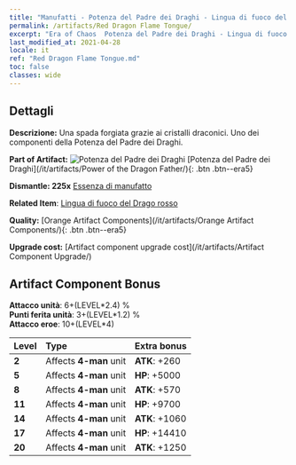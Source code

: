 ```yaml
---
title: "Manufatti - Potenza del Padre dei Draghi - Lingua di fuoco del Drago rosso"
permalink: /artifacts/Red Dragon Flame Tongue/
excerpt: "Era of Chaos  Potenza del Padre dei Draghi - Lingua di fuoco del Drago rosso. Una spada forgiata grazie ai cristalli draconici. Uno dei componenti della Potenza del Padre dei Draghi."
last_modified_at: 2021-04-28
locale: it
ref: "Red Dragon Flame Tongue.md"
toc: false
classes: wide
---
```




## Dettagli

 **Descrizione:** Una spada forgiata grazie ai cristalli draconici. Uno dei componenti della Potenza del Padre dei Draghi.

 **Part of Artifact:** ![Potenza del Padre dei Draghi](/images/t/icon_artifact_40.png) [Potenza del Padre dei Draghi](/it/artifacts/Power of the Dragon Father/){: .btn .btn--era5}

 **Dismantle: 225x** [Essenza di manufatto](/ItemsIT/con_905/)

 **Related Item**: [Lingua di fuoco del Drago rosso](/ItemsIT/art_146/)

 **Quality:** [Orange Artifact Components](/it/artifacts/Orange Artifact Components/){: .btn .btn--era5}

 **Upgrade cost:** [Artifact component upgrade cost](/it/artifacts/Artifact Component Upgrade/)

## Artifact Component Bonus

  **Attacco unità**: 6+(LEVEL\*2.4) %<br/>**Punti ferita unità**: 3+(LEVEL\*1.2) %<br/>**Attacco eroe**: 10+(LEVEL\*4)

  |  Level  | Type |    Extra bonus  | 
  |:--------|:-----|:----------------| 
  | **2** | Affects **4-man** unit | **ATK**: +260 | 
  | **5** | Affects **4-man** unit | **HP**: +5000 | 
  | **8** | Affects **4-man** unit | **ATK**: +570 | 
  | **11** | Affects **4-man** unit | **HP**: +9700 | 
  | **14** | Affects **4-man** unit | **ATK**: +1060 | 
  | **17** | Affects **4-man** unit | **HP**: +14410 | 
  | **20** | Affects **4-man** unit | **ATK**: +1250 | 
